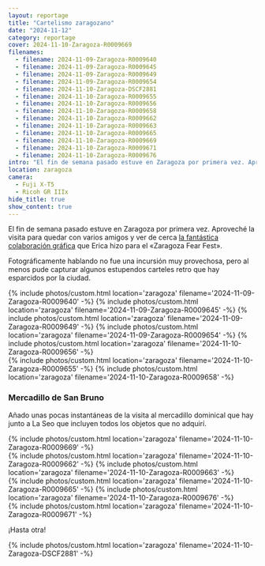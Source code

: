 ```yaml
---
layout: reportage
title: "Cartelismo zaragozano"
date: "2024-11-12"
category: reportage
cover: 2024-11-10-Zaragoza-R0009669
filenames:
  - filename: 2024-11-09-Zaragoza-R0009640
  - filename: 2024-11-09-Zaragoza-R0009645
  - filename: 2024-11-09-Zaragoza-R0009649
  - filename: 2024-11-09-Zaragoza-R0009654
  - filename: 2024-11-10-Zaragoza-DSCF2881
  - filename: 2024-11-10-Zaragoza-R0009655
  - filename: 2024-11-10-Zaragoza-R0009656
  - filename: 2024-11-10-Zaragoza-R0009658
  - filename: 2024-11-10-Zaragoza-R0009662
  - filename: 2024-11-10-Zaragoza-R0009663
  - filename: 2024-11-10-Zaragoza-R0009665
  - filename: 2024-11-10-Zaragoza-R0009669
  - filename: 2024-11-10-Zaragoza-R0009671
  - filename: 2024-11-10-Zaragoza-R0009676
intro: "El fin de semana pasado estuve en Zaragoza por primera vez. Aproveché la visita para quedar con varios amigos y ver de cerca la fantástica colaboración gráfica que Erica hizo para el «Zaragoza Fear Fest»."
location: zaragoza
camera:
  - Fuji X-T5
  - Ricoh GR IIIx
hide_title: true
show_content: true
---
```


El fin de semana pasado estuve en Zaragoza por primera vez. Aproveché la visita
para quedar con varios amigos y ver de cerca [la fantástica colaboración
gráfica](https://www.instagram.com/p/DBx_xNEqYFo) que Erica hizo para el
«Zaragoza Fear Fest».

Fotográficamente hablando no fue una incursión muy provechosa, pero al menos
pude capturar algunos estupendos carteles retro que hay esparcidos por la
ciudad.

<div class="g">
{% include photos/custom.html location='zaragoza' filename='2024-11-09-Zaragoza-R0009640' -%}
{% include photos/custom.html location='zaragoza' filename='2024-11-09-Zaragoza-R0009645' -%}
{% include photos/custom.html location='zaragoza' filename='2024-11-09-Zaragoza-R0009649' -%}
{% include photos/custom.html location='zaragoza' filename='2024-11-09-Zaragoza-R0009654' -%}
{% include photos/custom.html location='zaragoza' filename='2024-11-10-Zaragoza-R0009656' -%}

<div class="h">
{% include photos/custom.html location='zaragoza' filename='2024-11-10-Zaragoza-R0009655' -%}
{% include photos/custom.html location='zaragoza' filename='2024-11-10-Zaragoza-R0009658' -%}
    </div>
    </div>

<div class="g has-margin-top">
    <h3>Mercadillo de San Bruno</h3>
<p>Añado unas pocas instantáneas de la visita al mercadillo dominical que hay junto a La Seo que incluyen todos los objetos que no adquirí.</p>
</div>

<div class="g">
{% include photos/custom.html location='zaragoza' filename='2024-11-10-Zaragoza-R0009669' -%}
    <div class="h">
{% include photos/custom.html location='zaragoza' filename='2024-11-10-Zaragoza-R0009662' -%}
{% include photos/custom.html location='zaragoza' filename='2024-11-10-Zaragoza-R0009663' -%}
</div>
    <div class="h">
{% include photos/custom.html location='zaragoza' filename='2024-11-10-Zaragoza-R0009665' -%}
{% include photos/custom.html location='zaragoza' filename='2024-11-10-Zaragoza-R0009676' -%}
    </div>

<div class="g">
{% include photos/custom.html location='zaragoza' filename='2024-11-10-Zaragoza-R0009671' -%}
    </div>
    </div>

<div class="g has-margin-top">
<p>¡Hasta otra!</p>
    </div>
{% include photos/custom.html location='zaragoza' filename='2024-11-10-Zaragoza-DSCF2881' -%}
